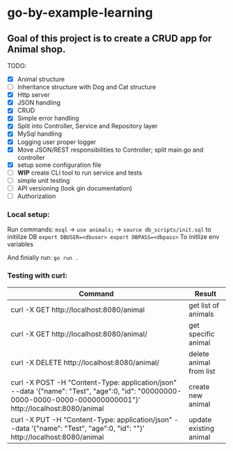 # go-by-example-learning

## Goal of this project is to create a CRUD app for Animal shop.

TODO:
- [X] Animal structure
- [ ] Inheritance structure with Dog and Cat structure
- [X] Http server
- [X] JSON handling
- [X] CRUD
- [X] Simple error handling
- [X] Split into Controller, Service and Repository layer
- [X] MySql handling
- [X] Logging user proper logger
- [X] Move JSON/REST responsibilities to Controller; split main.go and controller
- [X] setup some configuration file
- [ ] **WIP** create CLI tool to run service and tests
- [ ] simple unit testing
- [ ] API versioning (look gin documentation)
- [ ] Authorization

### Local setup:

Run commands: 
`msql` -> `use animals;` -> `source db_scripts/init.sql` to initilize DB
`
export DBUSER=<dbuser>
export DBPASS=<dbpass>
`
To initlize env variables

And finially run: `go run .`

### Testing with curl:

| Command | Result |
| --- | --- |
| curl -X GET http://localhost:8080/animal | get list of animals |
| curl -X GET http://localhost:8080/animal/<id> | get specific animal |
| curl -X DELETE http://localhost:8080/animal/<id> | delete animal from list |
| curl -X POST -H "Content-Type: application/json" --data '{"name": "Test", "age":0, "id": "00000000-0000-0000-0000-000000000001"}' http://localhost:8080/animal | create new animal |
| curl -X PUT -H "Content-Type: application/json" --data '{"name": "Test", "age":0, "id": "<existing ID>"}' http://localhost:8080/animal | update existing animal |

